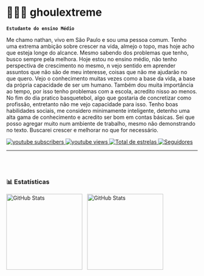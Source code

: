 # 👩🏻‍💻 ghoulextreme

**`Estudante do ensino Médio`**

Me chamo nathan, vivo em São Paulo e sou uma pessoa comum. Tenho uma extrema ambição sobre crescer na vida, almejo o topo, mas hoje acho que esteja longe do alcance. Mesmo sabendo dos problemas que tenho, busco sempre pela melhora.
Hoje estou no ensino médio, não tenho perspectiva de crescimento no mesmo, n vejo sentido em aprender assuntos que não são de meu interesse, coisas que não me ajudarão no que quero. Vejo o conhecimento muitas vezes como a base da vida, a base da própria capacidade de ser um humano. Também dou muita importância ao tempo, por isso tenho problemas com a escola, acredito nisso ao menos. No fim do dia pratico basquetebol, algo que gostaria de concretizar como profissão, entretanto não me vejo capacidade para isso. 
Tenho boas habilidades sociais, me considero minimamente inteligente, detenho uma alta gama de conhecimento e acredito ser bom em contas básicas. Sei que posso agregar muito num ambiente de trabalho, mesmo não demonstrando no texto. Buscarei crescer e melhorar no que for necessário.
<p align="left">
    <a href="https://www.youtube.com/@larissakich?sub_confirmation=1">
        <img 
            alt="youtube subscribers" 
            title="Inscreva-se no meu canal" 
            src="https://custom-icon-badges.demolab.com/youtube/channel/subscribers/UCo-gJ8RnTn5akHqHvO55DVA?color=%23E05D44&label=Inscreva-se&logo=video&logoColor=white&style=for-the-badge&labelColor=CE4630"
        />
    </a>
    <a href="https://www.youtube.com/@larissakich">
        <img 
            alt="youtube views" 
            title="Vizualizações no YouTube" 
            src="https://custom-icon-badges.demolab.com/youtube/channel/views/UCo-gJ8RnTn5akHqHvO55DVA?color=%23E1AD0E&logo=eye&logoColor=white&style=for-the-badge&labelColor=C79600"
        />
    </a> 
    <a href="https://github.com/Larissakich?tab=repositories&sort=stargazers">
        <img 
            alt="Total de estrelas" 
            title="Total de estrelas GitHub" 
            src="https://custom-icon-badges.demolab.com/github/stars/Larissakich?color=55960c&style=for-the-badge&labelColor=488207&logo=star&label=estrelas"
        />
    </a>
    <a href="https://github.com/Larissakich?tab=followers">
        <img 
            alt="Seguidores" 
            title="Me siga no GitHub" 
            src="https://custom-icon-badges.demolab.com/github/followers/Larissakich?color=236ad3&labelColor=1155ba&style=for-the-badge&logo=github&label=Seguidores&logoColor=white"
        />
    </a>
</p>

---




<br/>
<br/>

### 📊 Estatísticas

<p>
  <img 
    align="left" 
    alt="GitHub Stats" 
    height="200" 
    style="padding-right: 10px;" 
    src="https://github-readme-stats.vercel.app/api?username=ghoulextreme&show_icons=true&theme=tokyonight&include_all_commits=true&locale=pt-br" 
  />

<img 
      align="left" 
      alt="GitHub Stats" 
      height="200" 
      src="https://github-readme-stats.vercel.app/api/top-langs/?username=ghoulextreme&theme=tokyonight&layout=compact&custom_title=Tecnologias&langs_count=9" 
  />

</p>
